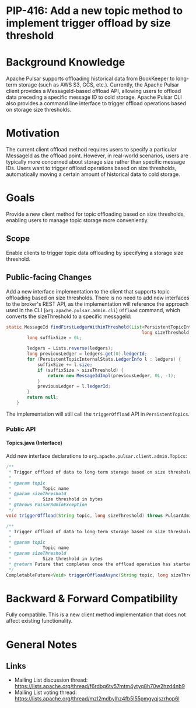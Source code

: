 # PIP-416: Add a new topic method to implement trigger offload by size threshold

# Background Knowledge

Apache Pulsar supports offloading historical data from BookKeeper to long-term storage (such as AWS S3, GCS, etc.). Currently, the Apache Pulsar client provides a MessageId-based offload API, allowing users to offload data preceding a specific message ID to cold storage. Apache Pulsar CLI also provides a command line interface to trigger offload operations based on storage size thresholds.

# Motivation

The current client offload method requires users to specify a particular MessageId as the offload point. However, in real-world scenarios, users are typically more concerned about storage size rather than specific message IDs. Users want to trigger offload operations based on size thresholds, automatically moving a certain amount of historical data to cold storage.

# Goals

Provide a new client method for topic offloading based on size thresholds, enabling users to manage topic storage more conveniently.

## Scope

Enable clients to trigger topic data offloading by specifying a storage size threshold.

## Public-facing Changes

Add a new interface implementation to the client that supports topic offloading based on size thresholds. There is no need to add new interfaces to the broker's REST API, as the implementation will reference the approach used in the CLI (`org.apache.pulsar.admin.cli`) `Offload` command, which converts the sizeThreshold to a specific messageId:

```java
static MessageId findFirstLedgerWithinThreshold(List<PersistentTopicInternalStats.LedgerInfo> ledgers,
                                                    long sizeThreshold) {
        long suffixSize = 0L;

        ledgers = Lists.reverse(ledgers);
        long previousLedger = ledgers.get(0).ledgerId;
        for (PersistentTopicInternalStats.LedgerInfo l : ledgers) {
            suffixSize += l.size;
            if (suffixSize > sizeThreshold) {
                return new MessageIdImpl(previousLedger, 0L, -1);
            }
            previousLedger = l.ledgerId;
        }
        return null;
    }
```

The implementation will still call the `triggerOffload` API in `PersistentTopics`.

### Public API

#### Topics.java (Interface)

Add new interface declarations to `org.apache.pulsar.client.admin.Topics`:

```java
/**
 * Trigger offload of data to long-term storage based on size threshold
 *
 * @param topic
 *            Topic name
 * @param sizeThreshold
 *            Size threshold in bytes
 * @throws PulsarAdminException
 */
void triggerOffload(String topic, long sizeThreshold) throws PulsarAdminException;

/**
 * Trigger offload of data to long-term storage based on size threshold asynchronously
 *
 * @param topic
 *            Topic name
 * @param sizeThreshold
 *            Size threshold in bytes
 * @return Future that completes once the offload operation has started
 */
CompletableFuture<Void> triggerOffloadAsync(String topic, long sizeThreshold);
```

# Backward & Forward Compatibility

Fully compatible. This is a new client method implementation that does not affect existing functionality.

# General Notes

## Links
- Mailing List discussion thread: https://lists.apache.org/thread/f6rdbg6tv57mtm4ytyq8h70w2hzd4nb9
- Mailing List voting thread: https://lists.apache.org/thread/mzl2mdbylhz4fb5l55pmgyqjszrhop6l